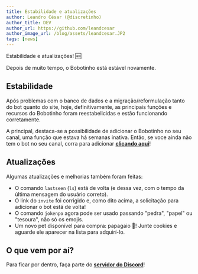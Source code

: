 ```yaml
---
title: Estabilidade e atualizações
author: Leandro César (@discretinho)
author_title: DEV
author_url: https://github.com/leandcesar
author_image_url: /blog/assets/leandcesar.JP2
tags: [news]
---
```


Estabilidade e atualizações! 🆕

Depois de muito tempo, o Bobotinho está estável novamente.

<!--truncate-->

## Estabilidade

Após problemas com o banco de dados e a migração/reformulação tanto do bot quanto do site, hoje, definitivamente, as principais funções e recursos do Bobotinho foram reestabelicidas e estão funcionando corretamente.

A principal, destaca-se a possibilidade de adicionar o Bobotinho no seu canal, uma função que estava há semanas inativa. Então, se voce ainda não tem o bot no seu canal, corra para adicionar [**clicando aqui**](/invite)!

## Atualizações

Algumas atualizações e melhorias também foram feitas:
- O comando `lastseen` (`ls`) está de volta (e dessa vez, com o tempo da última mensagem do usuário correto).
- O link do `invite` foi corrigido e, como dito acima, a solicitação para adicionar o bot está de volta!
- O comando `jokenpo` agora pode ser usado passando "pedra", "papel" ou "tesoura", não só os emojis.
- Um novo pet disponível para compra: papagaio 🦜! Junte cookies e aguarde ele aparecer na lista para adquirí-lo.

## O que vem por aí?

Para ficar por dentro, faça parte do [**servidor do Discord**](https://discord.gg/6Ue66Vs5eQ)!
